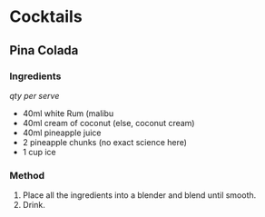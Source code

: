 # Cocktails

## Pina Colada

### Ingredients

*qty per serve*

* 40ml white Rum (malibu
* 40ml cream of coconut (else, coconut cream)
* 40ml pineapple juice
* 2 pineapple chunks (no exact science here)
* 1 cup ice

### Method

1. Place all the ingredients into a blender and blend until smooth.
1. Drink.
